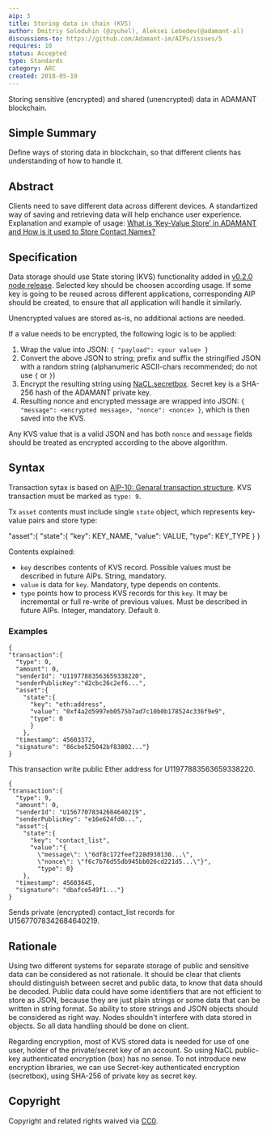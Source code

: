 ```yaml
---
aip: 3
title: Storing data in chain (KVS)
author: Dmitriy Soloduhin (@zyuhel), Aleksei Lebedev(@adamant-al)
discussions-to: https://github.com/Adamant-im/AIPs/issues/5
requires: 10
status: Accepted
type: Standards
category: ARC
created: 2018-05-19
---
```


Storing sensitive (encrypted) and shared (unencrypted) data in ADAMANT blockchain.

## Simple Summary
Define ways of storing data in blockchain, so that different clients has understanding of how to handle it.


## Abstract
<!--A short (~200 word) description of the technical issue being addressed.-->
Clients need to save different data across different devices. A standartized way of saving and retrieving data will help enchance user experience. Explanation and example of usage: [What is ‘Key-Value Store’ in ADAMANT and How is it used to Store Contact Names?](https://medium.com/adamant-im/what-is-key-value-store-in-adamant-and-how-is-it-used-to-store-contact-names-4ee5f82ab77f)


## Specification
<!--The technical specification should describe the syntax and semantics of any new feature. The specification should be detailed enough to allow competing, interoperable implementations for different platforms.-->
Data storage should use State storing (KVS) functionality added in [v0.2.0 node release](https://github.com/Adamant-im/adamant/releases/tag/v0.2.0).
Selected key should be choosen according usage. If some key is going to be reused across different applications, corresponding AIP should be created, to ensure that all application will handle it similarly.

Unencrypted values are stored as-is, no additional actions are needed.

If a value needs to be encrypted, the following logic is to be applied:
1. Wrap the value into JSON: ```{ "payload": <your value> }```
2. Convert the above JSON to string; prefix and suffix the stringified JSON with a random string (alphanumeric ASCII-chars recommended; do not use `{` or `}`)
3. Encrypt the resulting string using [NaCL.secretbox](https://nacl.cr.yp.to/secretbox.html). Secret key is a SHA-256 hash of the ADAMANT private key.
4. Resulting nonce and encrypted message are wrapped into JSON: ```{ "message": <encrypted message>, "nonce": <nonce> }```, which is then saved into the KVS.

Any KVS value that is a valid JSON and has both `nonce` and `message` fields should be treated as encrypted according to the above algorithm.

## Syntax

Transaction sytax is based on [AIP-10: Genaral transaction structure](https://aips.adamant.im/AIPS/aip-10). KVS transaction must be marked as `type: 9`.

Tx `asset` contents must include single `state` object, which represents key-value pairs and store type:

"asset":{
    "state":{
      "key": KEY_NAME,
      "value": VALUE,
      "type": KEY_TYPE
    }
}

Contents explained:
- `key` describes contents of KVS record. Possible values must be described in future AIPs. String, mandatory.
- `value` is data for `key`. Mandatory, type depends on contents.
- `type` points how to process KVS records for this `key`. It may be incremental or full re-write of previous values. Must be described in future AIPs. Integer, mandatory. Default `0`.

### Examples

```
{
"transaction":{
  "type": 9,
  "amount": 0,
  "senderId": "U11977883563659338220",
  "senderPublicKey":"d2cbc26c2ef6...",
  "asset":{
    "state":{
      "key": "eth:address",
      "value": "0xf4a2d5997eb0575b7ad7c10b0b178524c336f9e9",
      "type": 0
      }
    },
  "timestamp": 45603372,
  "signature": "86cbe525042bf83802..."}
}

```

This transaction write public Ether address for U11977883563659338220.

```
{
"transaction":{
  "type": 9,
  "amount": 0,
  "senderId": "U15677078342684640219",
  "senderPublicKey": "e16e624fd0...",
  "asset":{
    "state":{
      "key": "contact_list",
      "value":"{
        \"message\": \"6df8c172feef228d930130...\",
        \"nonce\": \"f6c7b76d55db945bb026cd221d5...\"}",
        "type": 0}
    },
  "timestamp": 45603645,
  "signature": "dbafce549f1..."}
}
```

Sends private (encrypted) contact_list records for U15677078342684640219.

## Rationale
Using two different systems for separate storage of public and sensitive data can be considered as not rationale. It should be clear that clients should distinguish between secret and public data, to know that data should be decoded. Public data could have some identifiers that are not efficient to store as JSON, because they are just plain strings or some data that can be written in string format. So ability to store strings and JSON objects should be considered as right way. Nodes shouldn't interfere with data stored in objects. So all data handling should be done on client.

Regarding encryption, most of KVS stored data is needed for use of one user, holder of the private/secret key of an account. So using NaCL public-key authenticated encryption (box) has no sense. To not introduce new encryption libraries, we can use Secret-key authenticated encryption (secretbox), using SHA-256 of private key as secret key.

## Copyright
Copyright and related rights waived via [CC0](https://creativecommons.org/publicdomain/zero/1.0/).
